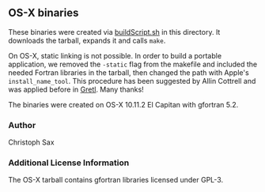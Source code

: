 
## OS-X binaries

These binaries were created via
[buildScript.sh](https://github.com/x13org/x13prebuilt/tree/master/osx/buildScript.sh)
in this directory. It downloads the tarball, expands it and
calls `make`. 

On OS-X, static linking is not possible. In order to build a portable
application, we removed the `-static` flag from the makefile and included the
needed Fortran libraries in the tarball, then changed the path with Apple's
`install_name_tool`. This procedure has been suggested by Allin Cottrell and was
applied before in [Gretl](http://gretl.sourceforge.net/mac-intel-quartz.html).
Many thanks!

The binaries were created on OS-X 10.11.2 El Capitan with gfortran 5.2.

### Author

Christoph Sax

### Additional License Information

The OS-X tarball contains gfortran libraries licensed under GPL-3.

